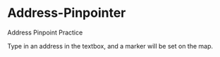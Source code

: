 # Address-Pinpointer
Address Pinpoint Practice

Type in an address in the textbox, and a marker will be set on the map.
